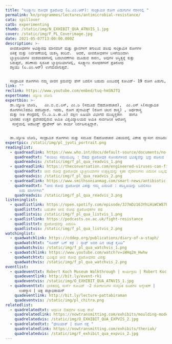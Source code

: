 ```yaml
---
title: "ಸೂಕ್ಷ್ಮಾಣು ರೋಧಕ ಪ್ರತಿರೋಧ (ಏ.ಎಂ.ಆರ್):‌ ಸಾಂಕ್ರಾಮಿಕ ರೋಗ ಪಿಡುಗುಗಳ ನೆರಳಿನಲ್ಲಿ "
permalink: kn/programmes/lectures/antimicrobial-resistance/
cata: spillover
catb: experimenting
thumb: /static/img/N_EXHIBIT_QUA_ATNVIS_1.jpg
cover: /static/img/F_PL_Coverimage.jpg
date: 2021-05-07T13:00:00.000Z
description: >-
  ಜೀವರೋಧಕಗಳ ಅವಿಶ್ಕಾರವು ಮಾನವರಿಗೆ ಮತ್ತು ಪ್ರಾಣಿಗಳಿಗೆ ತಗುಲುವ ಹಲವು ಸಾಂಕ್ರಾಮಿಕ ರೋಗಗಳ
  ಚಿಕಿತ್ಸೆ ಮತ್ತು ನಿರ್ವಹಣೆಯಲ್ಲಿ ಯಶಸ್ವಿ ತಂದಿದೆ.  ಆದರೆ, ಜೀವರೋಧಕಗಳ ಬಳಕೆಯಿಂದಾಗಿ
  ಬ್ಯಾಕ್ಟೀರಿಯಾಗಳ ವಂಶವಾಹಕಗಳಲ್ಲಿ ಬದಲಾವಣೆಗಳು ಮೂಡುವ ಕಾರಣ, ಅವುಗಳ ಅಸ್ಥಿತ್ವಕ್ಕೆ ಕುತ್ತು
  ಬರುತ್ತದೆ, ಪರಿಣಾಮ ಸ್ವರೂಪ ಬ್ಯಾಕ್ಟೀರಿಯಾಗಳಲ್ಲಿ, ಸೂಕ್ಷ್ಮಾಣು ರೋಧಕಗಳಿಗೆ ಪ್ರತಿರೋಧ
  ಶಕ್ತಿಯು (ಏ.ಎಂ.ಆರ್)‌ ಉಗಮವಾಗುತ್ತದೆ. 


  ಸಾಂಕ್ರಾಮಿಕ ರೋಗಗಳು ನಮ್ಮ ಜೀವನ ಕ್ರಮವನ್ನೇ ಹೇಗೆ ಬದಲಿಸ ಬಹುದು ಎಂಬುದಕ್ಕೆ ಕೋವಿಡ್-‌ 19 ರೋಗ ಪಿಡುಗು, ನಿದರ್ಶನವಾಗಿದೆ.  ಜೀವರೋಧಕಗಳ ಬಳಕೆಯಲ್ಲಿ ಎಚ್ಚರಿಕೆ ವಹಿಸದಿದ್ದರೆ, ಇವು ಭವಿಷ್ಯದಲ್ಲಿ ಮುಂದಿನ ಪೀಳಿಗೆಗಳಿಗೆ ಲಭಿಸದೇ ಇರಬಹುದು. ಪಿಡುಗಿನ ರೂಪ ತಾಳಿರುವ ಸೂಕ್ಷ್ಮಾಣು ರೋಧಕ ಪ್ರತಿರೋಧ ಶಕ್ತಿಗೆ ಸಂಬಂಧಿಸಿದ ಹಲವು ವಿಷಯಗಳು, ಪ್ರಶ್ನೆಗಳು ಮತ್ತು ಪರಿಹಾರದ ಬಗೆಗೆ ಡಾ.ಜ್ಯೋತಿ ಜೋಶಿಯವರು ಈ ಭಾಷಣದ ಮೂಲಕ ಅರಿವು ಮೂಡಿಸಲಿದ್ದಾರೆ.
link: ""
reclink: https://www.youtube.com/embed/tuq-hmSNJTQ
expertname: ಜ್ಯೋತಿ ಜೋಶಿ
expertbio: >-
  ಡಾ.ಜ್ಯೋತಿ ಜೋಶಿ,   ಎಂ.ಬಿ.ಬಿ.ಎಸ್‌, ಎಂ.ಡಿ (ಸಮೂಹ ಔಷದೋಪಚಾರ),  ಎಂ.ಎಸ್‌ ಸಿ(ಸಾಂಕ್ರಾಮಿಕ
  ರೋಗಗಳು)ಪದವಿ ಪಡೆದಿದ್ದಾರೆ. ಇವರು, ರೋಗ ಡೈನಾಮಿಕ್ಸ್ (ರೋಗ ಚಲನ ಶಾಸ್ತ್ರ) , ಅರ್ಥಶಾಸ್ತ್ರ
  ಮತ್ತು ನೀತಿ ಕೇಂದ್ರದಲ್ಲಿ (ಸಿ.ಡಿ.ಡಿ.ಈ.ಪಿ) ದಕ್ಷಿಣ ಏಷಿಯಾ ವಿಭಾಗದ ಮುಖ್ಯಸ್ಥರಾಗಿ   ಹಾಗೂ
  ಭಾರತದ ಉತ್ತರ ಪ್ರದೇಶದಲ್ಲಿರುವ ಅಮಿತಿ ವಿಶ್ವವಿದ್ಯಾಲಯದ ಅಮಿತಿ ಸಾರ್ವಜನಿಕ ಆರೋಗ್ಯ
   ಸಂಸ್ಥೆಯಲ್ಲಿ ಅಡಜಂಕ್ಟ್‌ ಪ್ರೊಫೆಸರ್‌ ಆಗಿ ಕಾರ್ಯ ನಿರ್ವಹಿಸುತ್ತಿದ್ದಾರೆ.


  ಡಾ.ಜ್ಯೋತಿ ಜೋಶಿ, ಸಾಂಕ್ರಾಮಿಕ ರೋಗಗಳು ಮತ್ತು ಸಮೂಹ ಔಷದೋಪಚಾರ ವಿಷಯದಲ್ಲಿ ವಿಶೇಷ ವ್ಯಾಸಂಗ ಮಾಡಿರುವ ವೈದ್ಯರು. ಇವರು, ಇಪ್ಪತ್ತು ದಶಕಗಳ ಕಾಲ ಸಾರ್ವಜನಿಕ ಯೋಜನೆಗಳಲ್ಲಿ ಕಾರ್ಯ ನಿರ್ವಹಿಸಿದ್ದಾರೆ.  ಸೂಕ್ಷ್ಮಾಣು ರೋಧಕ ಪ್ರತಿರೋಧದ (ಏ.ಎಂ.ಆರ್) ಲಕ್ಷಣಗಳು, ಲಸಿಕೆಗಳು, ಸಾಂಕ್ರಾಮಿಕ ರೋಗಗಳು ಮತ್ತು ಆರೋಗ್ಯ ವ್ಯವಸ್ಥೆಗಳ ಬಗೆಗೆ ಸಂಶೋಧನೆ ಮಾಡಿದ್ದಾರೆ.  ರೋಗ  ಡೈನಾಮಿಕ್ಸ್, ಅರ್ಥಶಾಸ್ತ್ರ ಮತ್ತು ನೀತಿ ಕೇಂದ್ರದ (ಸಿ.ಡಿ.ಡಿ.ಈ.ಪಿ) ಜಾಗತಿಕ ಜೀವರೋಧಕ ಸಂಶೋಧನಾ ಸಹಭಾಗಿತ್ವ ಕಾರ್ಯಕ್ರಮದ ಅಂಗವಾಗಿ, ಡಾ.ಜ್ಯೋತಿ, ಸೂಕ್ಷ್ಮಾಣು  ರೋಧಕ  ಪ್ರತಿರೋಧ (ಏ.ಎಂ.ಆರ್)‌ ಕ್ಕೆ, ಸೂಕ್ತ ಪರಿಹಾರ ಕಂಡುಹಿಡಿಯಲು, ಏಷಿಯಾದ ಆರು ದೇಶಗಳಲ್ಲಿ ಕಾರ್ಯ ಯೋಜನೆಯನ್ನು ರೂಪಿಸುವಲ್ಲಿ ನೆರವಾಗಿದ್ದಾರೆ.
expertpic: /static/img/pl_jyoti_portrait.png
readinglist:
  - quadreadlink: https://www.who.int/docs/default-source/documents/no-time-to-wait-securing-the-future-from-drug-resistant-infections-en.pdf?sfvrsn=5b424d7_6
    quadreadtxt: "ಕಾಯಲು ಸಮಯವಿಲ್ಲ : ಔಷಧ ಪ್ರತಿರೋಧಕ ಸೋಂಕುಗಳಿಂದ ಭವಿಷ್ಯವನ್ನು ಭದ್ರ ಪಡಿಸುವ ಬಗೆ "
    quadreadvis: /static/img/f_pl_qua_readvis_1.png
  - quadreadlink: https://theconversation.com/engineered-viruses-can-fight-the-rise-of-antibiotic-resistant-bacteria-154337
    quadreadtxt: ಜೀವ ರೋಧ ಪ್ರತಿರೋಧಕ ಬ್ಯಾಕ್ಟೀರಿಯಾಗಳ ಉತ್ಪತ್ತಿಯನ್ನು ಕೃತಕ ವೈರಾಣುಗಳು ಎದುರಿಸ ಬಲ್ಲವು
    quadreadvis: /static/img/f_pl_qua_readvis_2.png
  - quadreadlink: https://www.smithsonianmag.com/smart-news/antibiotic-apocalypse-upon-us-five-ways-we-can-turn-things-around-1-180959188/
    quadreadtxt: "ಜೀವ ರೋಧ ಪ್ರತಿರೋಧಕ ವಿಪತ್ತು ನಮ್ಮ ಎದುರಿದೆ : ಪರಿಸ್ಥಿತಿಯನ್ನು ಬದಲಿಸಲು
      ಐದು ಮಾರ್ಗಗಳು"
    quadreadvis: /static/img/f_pl_qua_readvis_3.png
listeninglist:
  - quadlistlink: https://open.spotify.com/episode/3J7mDz163YhLHiWCW87b9X
    quadlisttxt: ಬಹುತೇಕ ಜೀವ ರೋಧ ಪ್ರತಿರೋಧಕಗಳ ಪಥ
    quadlistvis: /static/img/f_pl_qua_listvis_1.png
  - quadlistlink: https://podcasts.ox.ac.uk/fight-resistance
    quadlisttxt: ಪ್ರತಿರೋಧವನ್ನು ಎದುರಿಸಿ
    quadlistvis: /static/img/f_pl_qua_listvis_2.png
watchinglist:
  - quadwatchlink: https://cddep.org/publications/diary-of-a-staph/
    quadwatchtxt: "ಸೂಪರ್‌ ಬಗ್‌ ಕಥೆ : ಸ್ಟಾಫ್‌ ಅವರ ದಿನ ಚರಿತ್ರೆ ಕೈಪಿಡಿ"
    quadwatchvis: /static/img/f_pl_qua_watchvis_1.png
  - quadwatchlink: https://www.youtube.com/watch?v=iWHq2m_Hwhw
    quadwatchtxt: ಭವಿಷ್ಯದ ಜೀವ ರೋಧ ಪ್ರತಿರೋಧಕದ ವಿಪತ್ತು
    quadwatchvis: /static/img/f_pl_qua_watchvis_2.png
eventlist:
  - quadeventtxt: Robert Koch Museum Walkthrough | ಕಾರ್ಯಕ್ರಮ | Robert Koch Institute
    quadeventlink: http://bit.ly/event-rki
    quadeventvis: /static/img/O_EXHIBIT_QUA_ATNVIS_1.jpg
  - quadeventtxt: ಭಾರತದಲ್ಲಿ ಸಾರ್ಸ್‌ ಕೋವಿಡ್‌ -2 ರೋಗಾಣುಗಳ ಸಂಸ್ಕರಿತ ರೂಪಗಳ ಅನ್ವೇಷಣೆ |
      ಉಪನ್ಯಾಸ | ಚಿತ್ರ ಪಟ್ಟಾಭಿರಾಮನ್‌
    quadeventlink: http://bit.ly/lecture-pattabiraman
    quadeventvis: /static/img/pl_chitra.png
relatedlist:
  - quadrelatedtxt: ಆಧುನಿಕ ಔಷಧಗಳ ರೂಪು ರೇಖೆ
    quadrelatedlink: https://nowtransmitting.com/exhibits/moulding-modern-medicine/
    quadrelatedvis: /static/img/O_EXHIBIT_QUA_EXPVIS_2.jpg
  - quadrelatedtxt: "ಥೇರಿಯಾಕ್‌ | ರೋಗ ನಕ್ಷೆ "
    quadrelatedlink: https://nowtransmitting.com/exhibits/theriak/
    quadrelatedvis: /static/img/f_exhibit_qua_expvis_2.jpg
---
```

